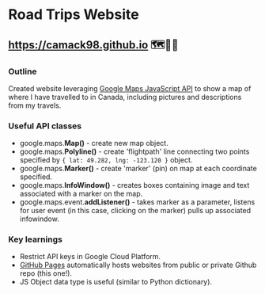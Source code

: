 # Road Trips Website
## https://camack98.github.io 🗺️:car:🍁
### Outline
Created website leveraging [Google Maps JavaScript API](https://developers.google.com/maps/documentation/javascript/overview) to show a map of where I have travelled to in Canada, including pictures and descriptions from my travels.
### Useful API classes
- google.maps.**Map()** - create new map object.
- google.maps.**Polyline()** - create 'flightpath' line connecting two points specified by `{ lat: 49.282, lng: -123.120 }` object.
- google.maps.**Marker()** - create 'marker' (pin) on map at each coordinate specified.
- google.maps.**InfoWindow()** - creates boxes containing image and text associated with a marker on the map. 
- google.maps.event.**addListener()** - takes marker as a parameter, listens for user event (in this case, clicking on the marker) pulls up associated infowindow.
### Key learnings
- Restrict API keys in Google Cloud Platform.
- [GitHub Pages](https://pages.github.com/) automatically hosts websites from public or private Github repo (this one!).
- JS Object data type is useful (similar to Python dictionary).
